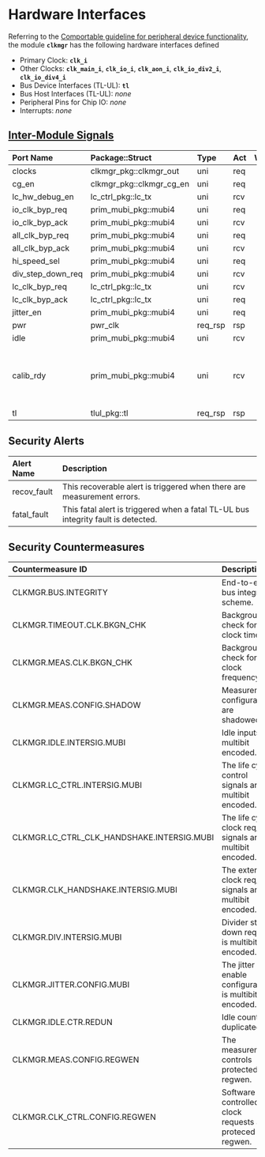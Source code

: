 # Hardware Interfaces

<!-- BEGIN CMDGEN util/regtool.py --interfaces ./hw/top_daric2/ip_autogen/clkmgr/data/clkmgr.hjson -->
Referring to the [Comportable guideline for peripheral device functionality](https://opentitan.org/book/doc/contributing/hw/comportability), the module **`clkmgr`** has the following hardware interfaces defined
- Primary Clock: **`clk_i`**
- Other Clocks: **`clk_main_i`**, **`clk_io_i`**, **`clk_aon_i`**, **`clk_io_div2_i`**, **`clk_io_div4_i`**
- Bus Device Interfaces (TL-UL): **`tl`**
- Bus Host Interfaces (TL-UL): *none*
- Peripheral Pins for Chip IO: *none*
- Interrupts: *none*

## [Inter-Module Signals](https://opentitan.org/book/doc/contributing/hw/comportability/index.html#inter-signal-handling)

| Port Name         | Package::Struct          | Type    | Act   |   Width | Description                                              |
|:------------------|:-------------------------|:--------|:------|--------:|:---------------------------------------------------------|
| clocks            | clkmgr_pkg::clkmgr_out   | uni     | req   |       1 |                                                          |
| cg_en             | clkmgr_pkg::clkmgr_cg_en | uni     | req   |       1 |                                                          |
| lc_hw_debug_en    | lc_ctrl_pkg::lc_tx       | uni     | rcv   |       1 |                                                          |
| io_clk_byp_req    | prim_mubi_pkg::mubi4     | uni     | req   |       1 |                                                          |
| io_clk_byp_ack    | prim_mubi_pkg::mubi4     | uni     | rcv   |       1 |                                                          |
| all_clk_byp_req   | prim_mubi_pkg::mubi4     | uni     | req   |       1 |                                                          |
| all_clk_byp_ack   | prim_mubi_pkg::mubi4     | uni     | rcv   |       1 |                                                          |
| hi_speed_sel      | prim_mubi_pkg::mubi4     | uni     | req   |       1 |                                                          |
| div_step_down_req | prim_mubi_pkg::mubi4     | uni     | rcv   |       1 |                                                          |
| lc_clk_byp_req    | lc_ctrl_pkg::lc_tx       | uni     | rcv   |       1 |                                                          |
| lc_clk_byp_ack    | lc_ctrl_pkg::lc_tx       | uni     | req   |       1 |                                                          |
| jitter_en         | prim_mubi_pkg::mubi4     | uni     | req   |       1 |                                                          |
| pwr               | pwr_clk                  | req_rsp | rsp   |       1 |                                                          |
| idle              | prim_mubi_pkg::mubi4     | uni     | rcv   |       4 |                                                          |
| calib_rdy         | prim_mubi_pkg::mubi4     | uni     | rcv   |       1 | Indicates clocks are calibrated and frequencies accurate |
| tl                | tlul_pkg::tl             | req_rsp | rsp   |       1 |                                                          |

## Security Alerts

| Alert Name   | Description                                                                       |
|:-------------|:----------------------------------------------------------------------------------|
| recov_fault  | This recoverable alert is triggered when there are measurement errors.            |
| fatal_fault  | This fatal alert is triggered when a fatal TL-UL bus integrity fault is detected. |

## Security Countermeasures

| Countermeasure ID                          | Description                                                  |
|:-------------------------------------------|:-------------------------------------------------------------|
| CLKMGR.BUS.INTEGRITY                       | End-to-end bus integrity scheme.                             |
| CLKMGR.TIMEOUT.CLK.BKGN_CHK                | Background check for clock timeout.                          |
| CLKMGR.MEAS.CLK.BKGN_CHK                   | Background check for clock frequency.                        |
| CLKMGR.MEAS.CONFIG.SHADOW                  | Measurement configurations are shadowed.                     |
| CLKMGR.IDLE.INTERSIG.MUBI                  | Idle inputs are multibit encoded.                            |
| CLKMGR.LC_CTRL.INTERSIG.MUBI               | The life cycle control signals are multibit encoded.         |
| CLKMGR.LC_CTRL_CLK_HANDSHAKE.INTERSIG.MUBI | The life cycle clock req/ack signals are multibit encoded.   |
| CLKMGR.CLK_HANDSHAKE.INTERSIG.MUBI         | The external clock req/ack signals are multibit encoded.     |
| CLKMGR.DIV.INTERSIG.MUBI                   | Divider step down request is multibit encoded.               |
| CLKMGR.JITTER.CONFIG.MUBI                  | The jitter enable configuration is multibit encoded.         |
| CLKMGR.IDLE.CTR.REDUN                      | Idle counter is duplicated.                                  |
| CLKMGR.MEAS.CONFIG.REGWEN                  | The measurement controls protected with regwen.              |
| CLKMGR.CLK_CTRL.CONFIG.REGWEN              | Software controlled clock requests are proteced with regwen. |


<!-- END CMDGEN -->
